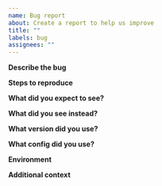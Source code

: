```yaml
---
name: Bug report
about: Create a report to help us improve
title: ""
labels: bug
assignees: ""
---
```


**Describe the bug**

<!-- A clear and concise description of what the bug is. -->

**Steps to reproduce**

<!-- If possible, provide a recipe for reproducing the error. -->

**What did you expect to see?**

<!-- A clear and concise description of what you expected to see. -->

**What did you see instead?**

<!-- A clear and concise description of what you saw instead. -->

**What version did you use?**

<!-- Version: (e.g., `v0.4.0`, `1eb551b`, etc) -->

**What config did you use?**

<!-- Config: (e.g. the yaml config file) -->

**Environment**

<!-- OS: (e.g., "Ubuntu 20.04") -->

**Additional context**

<!-- Add any other context about the problem here. -->
